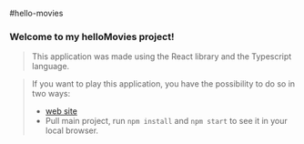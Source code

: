 #hello-movies

### Welcome to my helloMovies project!

> This application was made using the React library and the Typescript language.

>If you want to play this application, you have the possibility to do so in two ways:
> * [web site](https://renerugaba.github.io/hello-movies/)
> * Pull main project, run `npm install` and `npm start` to see it in your local browser.
 

